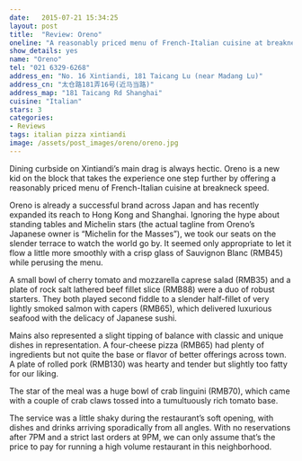 ```yaml
---
date:   2015-07-21 15:34:25
layout: post
title:  "Review: Oreno"
oneline: "A reasonably priced menu of French-Italian cuisine at breakneck speed"
show_details: yes
name: "Oreno"
tel: "021 6329-6268"
address_en: "No. 16 Xintiandi, 181 Taicang Lu (near Madang Lu)"
address_cn: "太仓路181弄16号(近马当路)"
address_map: "181 Taicang Rd Shanghai"
cuisine: "Italian"
stars: 3
categories:
- Reviews
tags: italian pizza xintiandi
image: /assets/post_images/oreno/oreno.jpg
---
```

Dining curbside on Xintiandi’s main drag is always hectic. Oreno is a new kid on the block that takes the experience one step further by offering a reasonably priced menu of French-Italian cuisine at breakneck speed.

Oreno is already a successful brand across Japan and has recently expanded its reach to Hong Kong and Shanghai. Ignoring the hype about standing tables and Michelin stars (the actual tagline from Oreno’s Japanese owner is “Michelin for the Masses”), we took our seats on the slender terrace to watch the world go by. It seemed only appropriate to let it flow a little more smoothly with a crisp glass of Sauvignon Blanc (RMB45) while perusing the menu.

A small bowl of cherry tomato and mozzarella caprese salad (RMB35) and a plate of rock salt lathered beef fillet slice (RMB88) were a duo of robust starters. They both played second fiddle to a slender half-fillet of very lightly smoked salmon with capers (RMB65), which delivered luxurious seafood with the delicacy of Japanese sushi.

Mains also represented a slight tipping of balance with classic and unique dishes in representation. A four-cheese pizza (RMB65) had plenty of ingredients but not quite the base or flavor of better offerings across town. A plate of rolled pork (RMB130) was hearty and tender but slightly too fatty for our liking.

The star of the meal was a huge bowl of crab linguini (RMB70), which came with a couple of crab claws tossed into a tumultuously rich tomato base.

The service was a little shaky during the restaurant’s soft opening, with dishes and drinks arriving sporadically from all angles. With no reservations after 7PM and a strict last orders at 9PM, we can only assume that’s the price to pay for running a high volume restaurant in this neighborhood.
